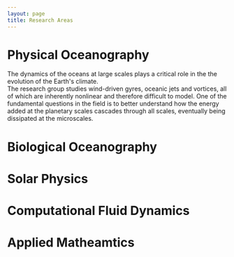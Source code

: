 ```yaml
---
layout: page
title: Research Areas
---
```


# Physical Oceanography

The dynamics of the oceans at large scales plays a critical role in the the evolution of the Earth's climate.  
The research group studies wind-driven gyres, oceanic jets and vortices, all of which are inherently nonlinear and therefore difficult to model.  One of the fundamental questions in the field is to better
understand how the energy added at the planetary scales cascades through all scales, eventually being dissipated at the microscales.

# Biological Oceanography 

# Solar Physics

# Computational Fluid Dynamics 

# Applied Matheamtics
